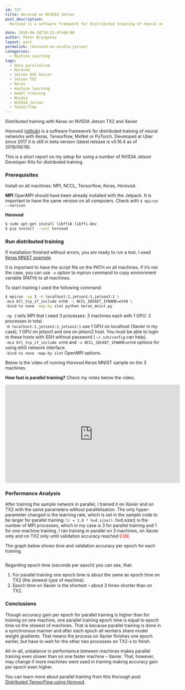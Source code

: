 ```yaml
---
id: 727
title: Horovod on NVIDIA Jetson
post_description:
  Horovod is a software framework for distributed training of neural networks. This is a short report on my setup for using a number of NVIDIA Jetson Developer Kits for distributed training with Tensorflow.

date: 2019-06-18T18:31:47+09:00
author: Peter Bryzgalov
layout: post
permalink: /horovod-on-nvidia-jetson/
categories:
  - Machine Learning
tags:
  - data parallelism
  - Horovod
  - Jetson AGX Xavier
  - Jetson TX2
  - Keras
  - machine learning
  - model training
  - Nvidia
  - NVIDIA Jetson
  - Tensorflow
---
```



<p class="has-medium-font-size">
Distributed training with Keras on NVIDIA Jetson TX2 and Xavier
</p>

Horovod (<a href="https://github.com/horovod/horovod" target="_blank" rel="noopener noreferrer">github</a>) is a software framework for distributed training of neural networks with Keras, Tensorflow, MxNet or PyTorch. Developed at Uber since 2017 it is still in beta version (latest release is v0.16.4 as of 2019/06/18).

This is a short report on my setup for using a number of NVIDIA Jetson Developer Kits for distributed training.

### Prerequisites

Install on all machines: MPI, NCCL, Tensorflow, Keras, Horovod.

**MPI**
OpenMPI should have been already installed with the Jetpack. It is important to have the same version on all computers. Check with `$ mpirun --version`


**Horovod**

```bash
$ sudo apt-get install libffi6 libffi-dev
$ pip install --user horovod
```

### Run distributed training

If installation finished without errors, you are ready to run a test. I used <a rel="noopener noreferrer" href="https://github.com/horovod/horovod/blob/master/examples/keras_mnist.py" target="_blank">Keras MNIST example</a>.

It is important to have the script file on the PATH on all machines. If it&#8217;s not the case, you can use `-x` option to mpirun command to copy environment variable (PATH) to all machines.

To start training I used the following command:

```bash
$ mpirun -np 3 -H localhost:1,jetson1:1,jetson2:1 \
-mca btl_tcp_if_include eth0 -x NCCL_SOCKET_IFNAME=eth0 \
-bind-to none -map-by slot python keras_mnist.py
```

`-np 3` tells MPI that I need 3 processes: 3 machines each with 1 GPU: 3 processes in total.  
`-H localhost:1,jetson1:1,jetson2:1` use 1 GPU on localhost (Xavier in my case), 1 GPU on jetson1 and one on jetson2 host. You must be able to login to these hosts with SSH without password ( `~/.ssh/config` can help).  
`-mca btl_tcp_if_include eth0` and `-x NCCL_SOCKET_IFNAME=eth0` options for using eth0 network interface.  
`-bind-to none -map-by slot` OpenMPI options.


Below is the video of running Horovod Keras MNIST sample on the 3 machines.

**How fast is parallel training?** Check my notes below the video.

<iframe width="560" height="315" src="https://www.youtube.com/embed/WPGue7c2PIU" frameborder="0" allow="accelerometer; autoplay; encrypted-media; gyroscope; picture-in-picture" allowfullscreen></iframe>

### Performance Analysis

After training the sample network in parallel, I trained it on Xavier and on TX2 with the same parameters without parallelisation. The only hyper-parameter changed is the learning rate, which is set in the sample code to be larger for parallel training: `lr = 1.0 * hvd.size()`. hvd.size() is the number of MPI processes, which in my case is 3 for parallel training and 1 for one-machine training. I ran training in parallel on 3 machines, on Xavier only and on TX2 only until validation accuracy reached <span style="color:red">0.99</span>.

The graph below shows time and validation accuracy per epoch for each training.

<img class="scalable" src="{{ '../wp-content/uploads/2019/06/training_logs-2.png' | relative_url }}" alt=""  />

Regarding epoch time (seconds per epoch) you can see, that:

  1. For parallel training one epoch time is about the same as epoch time on TX2 (the slowest type of machine).
  2. Epoch time on Xavier is the shortest &ndash; about 3 times shorter than on TX2.

### Conclusions

Though accuracy gain per epoch for parallel training is higher than for training on one machine, one parallel training epoch time is equal to epoch time on the slowest of machines. That is because parallel training is done in a synchronous manner and after each epoch all workers share model weight gradients. That means the process on Xavier finishes one epoch earlier, but have to wait for the other two processes on TX2-s to finish.

All-in-all, unbalance in performance between machines makes parallel training even slower than on one faster machine – Xavier. That, however, may change if more machines were used in training making accuracy gain per epoch even higher.

You can learn more about parallel training from this thorough post <a rel="noopener noreferrer" href="https://towardsdatascience.com/distributed-tensorflow-using-horovod-6d572f8790c4" target="_blank">Distributed TensorFlow using Horovod</a>.